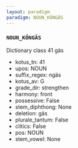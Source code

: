 ```yaml
---
layout: paradigm
paradigm: NOUN_KÖNGÄS
---
```

### ` NOUN_KÖNGÄS `

Dictionary class 41 gäs
* kotus_tn: 41
* upos: NOUN
* suffix_regex: ngäs
* kotus_av: G
* grade_dir: strengthen
* harmony: front
* possessive: False
* stem_diphthong: None
* deletion: gäs
* plurale_tantum: False
* clitics: False
* pos: NOUN
* stem_vowel: None
